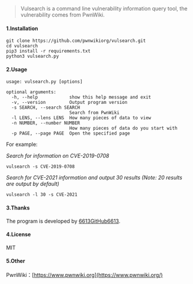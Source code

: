 > Vulsearch is a command line vulnerability information query tool, the vulnerability comes from PwnWiki.

#### 1.Installation

```
git clone https://github.com/pwnwikiorg/vulsearch.git
cd vulsearch
pip3 install -r requirements.txt
python3 vulsearch.py
```

#### 2.Usage

```
usage: vulsearch.py [options]

optional arguments:
  -h, --help            show this help message and exit
  -v, --version         Output program version
  -s SEARCH, --search SEARCH
                        Search from PwnWiki
  -l LENS, --lens LENS  How many pieces of data to view
  -n NUMBER, --number NUMBER
                        How many pieces of data do you start with
  -p PAGE, --page PAGE  Open the specified page
```

For example:

*Search for information on CVE-2019-0708*

```
vulsearch -s CVE-2019-0708
```

*Search for CVE-2021 information and output 30 results (Note: 20 results are output by default)*

```
vulsearch -l 30 -s CVE-2021
```



#### 3.Thanks

The program is developed by [6613GitHub6613](https://github.com/6613GitHub6613).



#### 4.License

MIT



#### 5.Other

PwnWiki：[https://www.pwnwiki.org](https://www.pwnwiki.org/)

